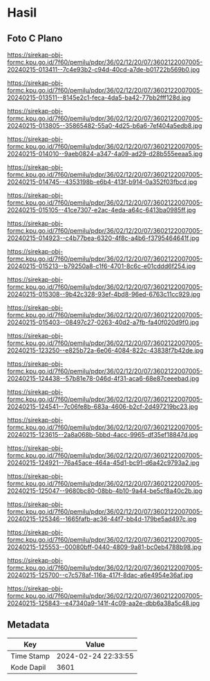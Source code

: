 # Hasil

## Foto C Plano

https://sirekap-obj-formc.kpu.go.id/7f60/pemilu/pdpr/36/02/12/20/07/3602122007005-20240215-013411--7c4e93b2-c94d-40cd-a7de-b01722b569b0.jpg

https://sirekap-obj-formc.kpu.go.id/7f60/pemilu/pdpr/36/02/12/20/07/3602122007005-20240215-013511--8145e2c1-feca-4da5-ba42-77bb2fff128d.jpg

https://sirekap-obj-formc.kpu.go.id/7f60/pemilu/pdpr/36/02/12/20/07/3602122007005-20240215-013805--35865482-55a0-4d25-b6a6-7ef404a5edb8.jpg

https://sirekap-obj-formc.kpu.go.id/7f60/pemilu/pdpr/36/02/12/20/07/3602122007005-20240215-014010--9aeb0824-a347-4a09-ad29-d28b555eeaa5.jpg

https://sirekap-obj-formc.kpu.go.id/7f60/pemilu/pdpr/36/02/12/20/07/3602122007005-20240215-014745--4353198b-e6b4-413f-b914-0a352f03fbcd.jpg

https://sirekap-obj-formc.kpu.go.id/7f60/pemilu/pdpr/36/02/12/20/07/3602122007005-20240215-015105--41ce7307-e2ac-4eda-a64c-6413ba0985ff.jpg

https://sirekap-obj-formc.kpu.go.id/7f60/pemilu/pdpr/36/02/12/20/07/3602122007005-20240215-014923--c4b77bea-6320-4f8c-a4b6-f3795464641f.jpg

https://sirekap-obj-formc.kpu.go.id/7f60/pemilu/pdpr/36/02/12/20/07/3602122007005-20240215-015213--b79250a8-c1f6-4701-8c6c-e01cddd6f254.jpg

https://sirekap-obj-formc.kpu.go.id/7f60/pemilu/pdpr/36/02/12/20/07/3602122007005-20240215-015308--9b42c328-93ef-4bd8-96ed-6763c11cc929.jpg

https://sirekap-obj-formc.kpu.go.id/7f60/pemilu/pdpr/36/02/12/20/07/3602122007005-20240215-015403--08497c27-0263-40d2-a7fb-fa40f020d9f0.jpg

https://sirekap-obj-formc.kpu.go.id/7f60/pemilu/pdpr/36/02/12/20/07/3602122007005-20240215-123250--e825b72a-6e06-4084-822c-43838f7b42de.jpg

https://sirekap-obj-formc.kpu.go.id/7f60/pemilu/pdpr/36/02/12/20/07/3602122007005-20240215-124438--57b81e78-046d-4f31-aca6-68e87ceeebad.jpg

https://sirekap-obj-formc.kpu.go.id/7f60/pemilu/pdpr/36/02/12/20/07/3602122007005-20240215-124541--7c06fe8b-683a-4606-b2cf-2d497219bc23.jpg

https://sirekap-obj-formc.kpu.go.id/7f60/pemilu/pdpr/36/02/12/20/07/3602122007005-20240215-123615--2a8a068b-5bbd-4acc-9965-df35ef18847d.jpg

https://sirekap-obj-formc.kpu.go.id/7f60/pemilu/pdpr/36/02/12/20/07/3602122007005-20240215-124921--76a45ace-464a-45d1-bc91-d6a42c9793a2.jpg

https://sirekap-obj-formc.kpu.go.id/7f60/pemilu/pdpr/36/02/12/20/07/3602122007005-20240215-125047--9680bc80-08bb-4b10-9a44-be5cf8a40c2b.jpg

https://sirekap-obj-formc.kpu.go.id/7f60/pemilu/pdpr/36/02/12/20/07/3602122007005-20240215-125346--1665fafb-ac36-44f7-bb4d-179be5ad497c.jpg

https://sirekap-obj-formc.kpu.go.id/7f60/pemilu/pdpr/36/02/12/20/07/3602122007005-20240215-125553--00080bff-0440-4809-9a81-bc0eb4788b98.jpg

https://sirekap-obj-formc.kpu.go.id/7f60/pemilu/pdpr/36/02/12/20/07/3602122007005-20240215-125700--c7c578af-116a-417f-8dac-a6e4954e36af.jpg

https://sirekap-obj-formc.kpu.go.id/7f60/pemilu/pdpr/36/02/12/20/07/3602122007005-20240215-125843--e47340a9-141f-4c09-aa2e-dbb6a38a5c48.jpg


## Metadata

| Key        | Value               |
| ---------- | ------------------- |
| Time Stamp | 2024-02-24 22:33:55 |
| Kode Dapil | 3601                |




